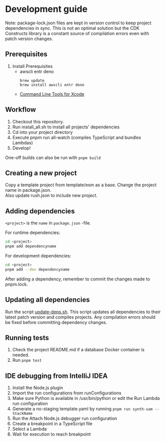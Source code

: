 # Development guide

Note: package-lock.json files are kept in version control to keep project
dependencies in sync. This is not an optimal solution but the CDK Constructs
library is a constant source of compilation errors even with patch version
changes.

## Prerequisites

1. Install Prerequisites
   - awscli entr deno
     ```
     brew update
     brew install awscli entr deno
     ```
   - [Command Line Tools for Xcode](https://developer.apple.com/download/more/?q=Command%20Line%20Tools)

## Workflow

1. Checkout this repository.
2. Run install_all.sh to install all projects' dependencies
3. Cd into your project directory
4. Execute pnpm run all-watch (compiles TypeScript and bundles Lambdas)
5. Develop!

One-off builds can also be run with `pnpm build`

## Creating a new project

Copy a template project from template/esm as a base. Change the project name in
package.json.\
Also update rush.json to include new project.

## Adding dependencies

`<project>` is the `name` in `package.json` -file.

For runtime dependencies:

```sh
cd <project>
pnpm add dependencyname
```

For development dependencies:

```sh
cd <project>
pnpm add --dev dependencyname
```

After adding a dependency, remember to commit the changes made to pnpm.lock.

## Updating all dependencies

Run the script [update-deps.sh](update-deps.sh). This script updates all
dependencies to their latest patch version and compiles projects. Any
compilation errors should be fixed before committing dependency changes.

## Running tests

1. Check the project README.md if a database Docker container is needed.
2. Run `pnpm test`

## IDE debugging from IntelliJ IDEA

1. Install the Node.js plugin
2. Import the run configurations from runConfigurations
3. Make sure Python is available in /usr/bin/python or edit the Run Lambda run
   configuration
4. Generate a no-staging template.yaml by running
   `pnpm run synth-sam -- StackName`
5. Run the Attach Node.js debugger run configuration
6. Create a breakpoint in a TypeScript file
7. Select a Lambda
8. Wait for execution to reach breakpoint

